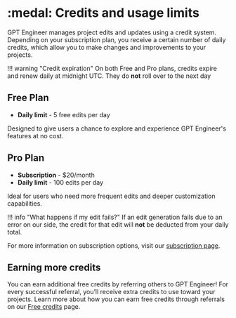 # :medal: Credits and usage limits

GPT Engineer manages project edits and updates using a credit system. Depending on your subscription plan, you receive a certain number of daily credits, which allow you to make changes and improvements to your projects. 

!!! warning "Credit expiration"
    On both Free and Pro plans, credits expire and renew daily at midnight UTC. They do **not** roll over to the next day


## Free Plan
- **Daily limit** - 5 free edits per day

Designed to give users a chance to explore and experience GPT Engineer's features at no cost.

## Pro Plan
- **Subscription** - $20/month
- **Daily limit** - 100 edits per day

Ideal for users who need more frequent edits and deeper customization capabilities.

!!! info "What happens if my edit fails?"
    If an edit generation fails due to an error on our side, the credit for that edit will **not** be deducted from your daily total.




For more information on subscription options, visit our [subscription page](https://gptengineer.app/settings/plans).



## Earning more credits

You can earn additional free credits by referring others to GPT Engineer! For every successful referral, you’ll receive extra credits to use toward your projects. Learn more about how you can earn free credits through referrals on our [Free credits](/free-credits) page.